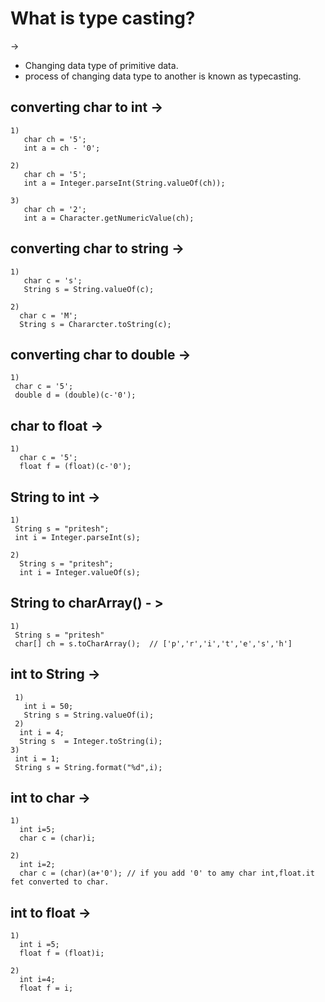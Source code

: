 # What is type casting?
->
 - Changing data type of primitive data.
 - process of changing data type to another is known as typecasting.
 
 ## converting char to int ->
 
    1) 
       char ch = '5';
       int a = ch - '0';
     
    2) 
       char ch = '5';
       int a = Integer.parseInt(String.valueOf(ch));
    
    3) 
       char ch = '2';
       int a = Character.getNumericValue(ch);
    
  ## converting char to string ->
  
    1) 
       char c = 's';
       String s = String.valueOf(c);
    
    2) 
      char c = 'M';
      String s = Chararcter.toString(c);
  
  ## converting char to double ->
  
    1) 
     char c = '5';
     double d = (double)(c-'0');
     
     
  ## char to float ->
  
    1)
      char c = '5';
      float f = (float)(c-'0');
      
  ## String to int ->
    
    1)
     String s = "pritesh";
     int i = Integer.parseInt(s);
    
    2) 
      String s = "pritesh";
      int i = Integer.valueOf(s);
   
   ## String to charArray() - >
     
    1) 
     String s = "pritesh"
     char[] ch = s.toCharArray();  // ['p','r','i','t','e','s','h']
   
   ## int to String ->
     
     1) 
       int i = 50;
       String s = String.valueOf(i);
     2) 
      int i = 4;
      String s  = Integer.toString(i);
    3)
     int i = 1;
     String s = String.format("%d",i);
     
   ## int to char ->
   
    1)
      int i=5;
      char c = (char)i;
    
    2)
      int i=2;
      char c = (char)(a+'0'); // if you add '0' to amy char int,float.it fet converted to char.
      
   ## int to float ->
   
    1)
      int i =5;
      float f = (float)i;
      
    2)
      int i=4;
      float f = i;
     
       
       
    
